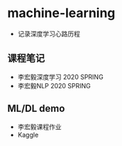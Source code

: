 # machine-learning
 * 记录深度学习心路历程

## 课程笔记
  * 李宏毅深度学习 2020 SPRING
  * 李宏毅NLP 2020 SPRING

## ML/DL demo
  * 李宏毅课程作业
  * Kaggle
